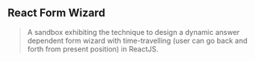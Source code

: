## React Form Wizard

> A sandbox exhibiting the technique to design a dynamic answer dependent form wizard with time-travelling (user can go back and forth from present position) in ReactJS.
